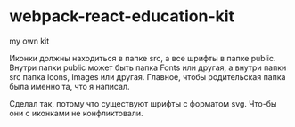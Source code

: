 # webpack-react-education-kit
my own kit

Иконки должны находиться в папке src, а все шрифты в папке public. Внутри папки public может быть папка Fonts или другая, а внутри папки src папка Icons, Images или другая. 
Главное, чтобы родительская папка была именно та, что я написал.

Сделал так, потому что существуют шрифты с форматом svg. Что-бы они с иконками не конфликтовали.
